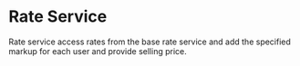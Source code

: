 # Rate Service

Rate service access rates from the base rate service and add the specified markup for each user and provide selling price.
